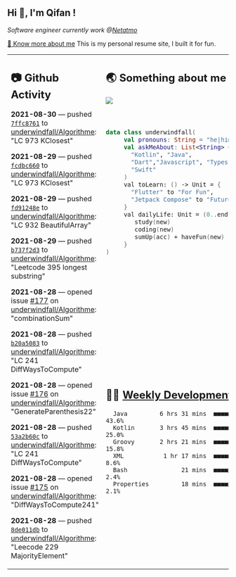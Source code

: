 <h2> Hi 👋, I'm Qifan ! </h2>
<p><em>Software engineer currently work @<a href="https://www.netatmo.com">Netatmo</a>
</em></p><p><a href="https://qifanyang.com/resume" target="_blank"> 🔭 Know more about me</a> This is my personal resume site, I built it for fun.</p>
<table><tr><td valign="top" rowspan="2">

 ## 📷 Github Activity
 <!-- githubActivity starts -->
  **2021-08-30** — pushed [`7ffc8761`](https://github.com/underwindfall/Algorithme/commit/7ffc876117bc4c9dc462502bacdae335fdaa8743) to [underwindfall/Algorithme](https://api.github.com/repos/underwindfall/Algorithme): "LC 973 KClosest"

  **2021-08-29** — pushed [`fcdbc660`](https://github.com/underwindfall/Algorithme/commit/fcdbc660d8014288d056bbf9b10ddf3c95563803) to [underwindfall/Algorithme](https://api.github.com/repos/underwindfall/Algorithme): "LC 973 KClosest"

  **2021-08-29** — pushed [`fd91248e`](https://github.com/underwindfall/Algorithme/commit/fd91248eb6bf2d9a0e8b20392b49fd4469b8a5da) to [underwindfall/Algorithme](https://api.github.com/repos/underwindfall/Algorithme): "LC 932 BeautifulArray"

  **2021-08-29** — pushed [`b737f2d3`](https://github.com/underwindfall/Algorithme/commit/b737f2d3aa957272b07392a6d22143c7098d08e2) to [underwindfall/Algorithme](https://api.github.com/repos/underwindfall/Algorithme): "Leetcode 395 longest substring"

  **2021-08-28** — opened issue [#177](https://api.github.com/repos/underwindfall/Algorithme/issues/177) on [underwindfall/Algorithme](https://api.github.com/repos/underwindfall/Algorithme): "combinationSum"

  **2021-08-28** — pushed [`b20a5083`](https://github.com/underwindfall/Algorithme/commit/b20a50833495ac4fcc8dea53c3c6b3150fb53597) to [underwindfall/Algorithme](https://api.github.com/repos/underwindfall/Algorithme): "LC 241 DiffWaysToCompute"

  **2021-08-28** — opened issue [#176](https://api.github.com/repos/underwindfall/Algorithme/issues/176) on [underwindfall/Algorithme](https://api.github.com/repos/underwindfall/Algorithme): "GenerateParenthesis22"

  **2021-08-28** — pushed [`53a2b60c`](https://github.com/underwindfall/Algorithme/commit/53a2b60cba69159f3e197d4b75d5f665d31ae989) to [underwindfall/Algorithme](https://api.github.com/repos/underwindfall/Algorithme): "LC 241 DiffWaysToCompute"

  **2021-08-28** — opened issue [#175](https://api.github.com/repos/underwindfall/Algorithme/issues/175) on [underwindfall/Algorithme](https://api.github.com/repos/underwindfall/Algorithme): "DiffWaysToCompute241"

  **2021-08-28** — pushed [`8de011db`](https://github.com/underwindfall/Algorithme/commit/8de011dbb50d35fb7576693d801b00a753deaeff) to [underwindfall/Algorithme](https://api.github.com/repos/underwindfall/Algorithme): "Leecode 229 MajorityElement"
 <!-- githubActivity ends -->
 </td><td valign="top">

 ## 🌏 Something about me
 <!-- profile starts -->
 <a href="https://github.com/underwindfall" width="100%">
   <img src="https://activity-graph.herokuapp.com/graph?username=underwindfall&theme=react-dark&hide_border=true&bg_color=00000000&color=BDDFFF&line=6E93B5&point=BDDFFF"/>
 </a>
 <br/>
 <br/>
 <br/>

 ```kotlin
 data class underwindfall(
      val pronouns: String = "he|him",
      val askMeAbout: List<String> = listOf(
        "Kotlin", "Java",
        "Dart","Javascript", "Typescript",
        "Swift"
      )
      val toLearn: () -> Unit = {
        "Flutter" to "For Fun",
        "Jetpack Compose" to "Future"
      }
      val dailyLife: Unit = (0..end).reduce { acc, new ->
         study(new)
         coding(new)
         sumUp(acc) + haveFun(new)
      }
 )
 ```
 <!-- profile ends -->
 </td></tr><tr><td valign="top">

 ## 🏊‍♂️ <a href="https://gist.github.com/underwindfall/377ee88ba1fabd1e93516e48ca9c61eb" target="_blank">Weekly Development Breakdown</a>
  <!-- codeTime starts -->
  ```text
    Java         6 hrs 31 mins  ■■■■■■■■■■■■■■□□□□□□□□□□  43.6%
    Kotlin       3 hrs 45 mins  ■■■■■■■■■▥□□□□□□□□□□□□□□  25.0%
    Groovy       2 hrs 21 mins  ■■■■■■■◱□□□□□□□□□□□□□□□□  15.8%
    XML           1 hr 17 mins  ■■■■■▥□□□□□□□□□□□□□□□□□□   8.6%
    Bash               21 mins  ■■■■□□□□□□□□□□□□□□□□□□□□   2.4%
    Properties         18 mins  ■■■■□□□□□□□□□□□□□□□□□□□□   2.1%
  ```
  <!-- codeTime starts -->
  </td></tr></table>